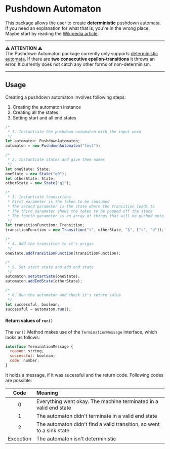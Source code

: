 # Pushdown Automaton
This package allows the user to create **deterministic** pushdown automata. If you need an explanation for what that is, you're in the wrong place.  
Maybe start by reading the [Wikipedia article](https://en.wikipedia.org/wiki/Pushdown_automaton).

---
**⚠️  ATTENTION  ⚠️**  
The Pushdown Automaton package currently only supports [deterministic automata](https://en.wikipedia.org/wiki/Deterministic_automaton). If there are **two consecutive epsilon-transitions** it throws an error. It currently does not catch any other forms of non-determinism.

---

## Usage
Creating a pushdown automaton involves following steps:
1. Creating the automaton instance
2. Creating all the states
3. Setting start and all end states

```javascript
/*
 * 1. Instantiate the pushdown automaton with the input word
 */
let automaton: PushdownAutomaton;
automaton = new PushdownAutomaton("test");

/*
 * 2. Instantiate states and give them names
 */
let oneState: State;
oneState = new State("q0");
let otherState: State;
otherState = new State("q1");

/* 
 * 3. Instantiate transitions
 * First parameter is the token to be consumed
 * The second parameter is the state where the transition leads to
 * The third parameter shows the token to be popped off the stack
 * The fourth parameter is an array of things that will be pushed onto the stack
 */
let transitionFunction: Transition;
transitionFunction = new Transition("t", otherState, "$", ["c", "d"]);

/*
 * 4. Add the transition to it's origin
 */
oneState.addTransitionFunction(transitionFunction);

/*
 * 5. Set start state and add end state
 */
automaton.setStartSate(oneState);
automaton.addEndState(otherState);

/*
 * 6. Run the automaton and check it's return value
 */
let successful: boolean;
successful = automaton.run();
```

#### Return values of `run()`
The `run()` Method makes use of the `TerminationMessage` interface, which looks as follows:
```javascript
interface TerminationMessage {
  reason: string;
  successful: boolean;
  code: number;
}
```
It holds a message, if it was sucessful and the return code. Following codes are possible:

| Code     | Meaning                                                              |
|:--------:|:---------------------------------------------------------------------|
|0         |Everything went okay. The machine terminated in a valid end state     |
|1         |The automaton didn't terminate in a valid end state                   |
|2         |The automaton didn't find a valid transition, so went to a sink state |
|Exception |The automaton isn't deterministic                                     |
